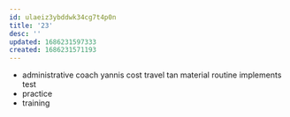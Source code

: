 ```yaml
---
id: ulaeiz3ybddwk34cg7t4p0n
title: '23'
desc: ''
updated: 1686231597333
created: 1686231571193
---
```


- administrative
  coach
    yannis
  cost
  travel
  tan
    material
    routine
    implements
    test
- practice
- training